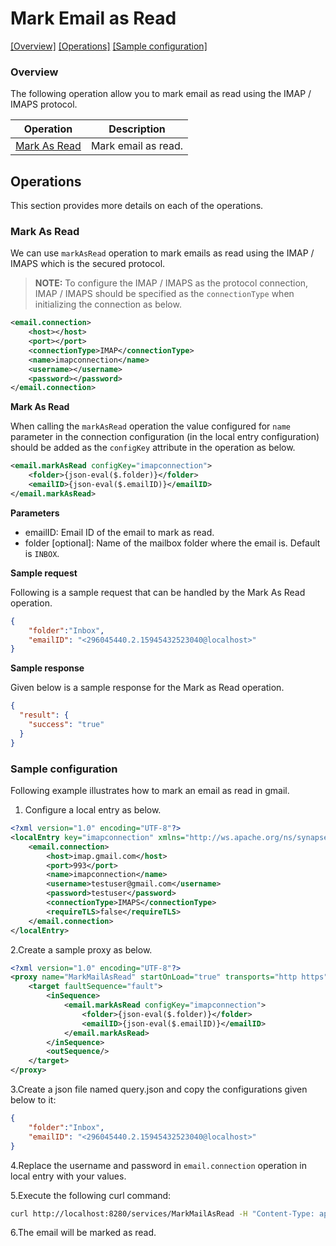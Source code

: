 # Mark Email as Read

[[Overview]](#overview)  [[Operations]](#operations)  [[Sample configuration]](#sample-configuration)

### Overview 

The following operation allow you to mark email as read using the IMAP / IMAPS protocol.

| Operation | Description |
| ------------- |-------------|
|[Mark As Read](#mark-as-read)|Mark email as read. |

## Operations

This section provides more details on each of the operations.

### Mark As Read
We can use `markAsRead` operation to mark emails as read using the IMAP / IMAPS which is the secured protocol.

> **NOTE:** To configure the IMAP / IMAPS as the protocol connection, IMAP / IMAPS should be specified as the `connectionType` when initializing the connection as below.

```xml
<email.connection>
    <host></host>
    <port></port>
    <connectionType>IMAP</connectionType>
    <name>imapconnection</name>
    <username></username>
    <password></password>
</email.connection>
``` 

**Mark As Read**

When calling the `markAsRead` operation the value configured for `name` parameter in the connection configuration (in the local entry configuration) should be added as the `configKey` attribute in the operation as below.
```xml
<email.markAsRead configKey="imapconnection">
    <folder>{json-eval($.folder)}</folder>
    <emailID>{json-eval($.emailID)}</emailID>
</email.markAsRead>
```

**Parameters**

* emailID: Email ID of the email to mark as read.
* folder [optional]: Name of the mailbox folder where the email is. Default is `INBOX`.

**Sample request**

Following is a sample request that can be handled by the Mark As Read operation.

```json
{
	"folder":"Inbox",
	"emailID": "<296045440.2.15945432523040@localhost>"
}
```

**Sample response**

Given below is a sample response for the Mark as Read operation.

```json
{
  "result": {
    "success": "true"
  }
}
```

### Sample configuration

Following example illustrates how to mark an email as read in gmail.

1. Configure a local entry as below.
```xml
<?xml version="1.0" encoding="UTF-8"?>
<localEntry key="imapconnection" xmlns="http://ws.apache.org/ns/synapse">
    <email.connection>
        <host>imap.gmail.com</host>
        <port>993</port>
        <name>imapconnection</name>
        <username>testuser@gmail.com</username>
        <password>testuser</password>
        <connectionType>IMAPS</connectionType>
        <requireTLS>false</requireTLS>
    </email.connection>
</localEntry>
```

2.Create a sample proxy as below.
```xml
<?xml version="1.0" encoding="UTF-8"?>
<proxy name="MarkMailAsRead" startOnLoad="true" transports="http https" xmlns="http://ws.apache.org/ns/synapse">
    <target faultSequence="fault">
        <inSequence>
            <email.markAsRead configKey="imapconnection">
                <folder>{json-eval($.folder)}</folder>
                <emailID>{json-eval($.emailID)}</emailID>
            </email.markAsRead>
        </inSequence>
        <outSequence/>
    </target>
</proxy>                      
```

3.Create a json file named query.json and copy the configurations given below to it:

```json
{
	"folder":"Inbox",
	"emailID": "<296045440.2.15945432523040@localhost>"
}
```
4.Replace the username and password in `email.connection` operation in local entry with your values.

5.Execute the following curl command:

```bash
curl http://localhost:8280/services/MarkMailAsRead -H "Content-Type: application/json" -d @query.json
```

6.The email will be marked as read.
